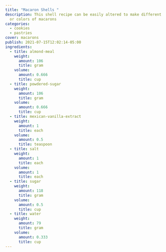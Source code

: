 ```yaml
---
title: "Macaron Shells "
description: This shell recipe can be easily altered to make different flavors
  or colors of macarons
categories:
  - cookies
  - pastries
cover: macarons
publish: 2021-07-15T12:02:14-05:00
ingredients:
  - title: almond-meal
    weight:
      amount: 106
      title: gram
    volume:
      amount: 0.666
      title: cup
  - title: powdered-sugar
    weight:
      amount: 106
      title: gram
    volume:
      amount: 0.666
      title: cup
  - title: mexican-vanilla-extract
    weight:
      amount: 1
      title: each
    volume:
      amount: 0.5
      title: teaspoon
  - title: salt
    weight:
      amount: 1
      title: each
    volume:
      amount: 1
      title: each
  - title: sugar
    weight:
      amount: 118
      title: gram
    volume:
      amount: 0.5
      title: cup
  - title: water
    weight:
      amount: 79
      title: gram
    volume:
      amount: 0.333
      title: cup
---
```

